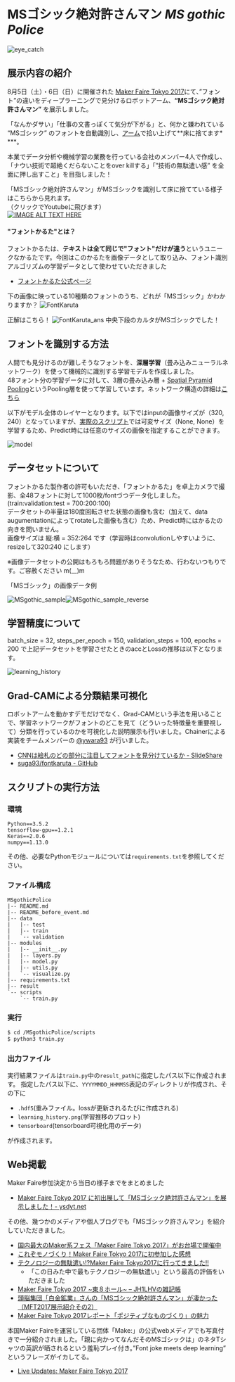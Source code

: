 # MSゴシック絶対許さんマン *MS gothic Police*

![eye_catch](https://s3-ap-northeast-1.amazonaws.com/fontkaruta2/eye_catch.jpg)

## 展示内容の紹介
8月5日（土）・6日（日）に開催された [Maker Faire Tokyo 2017](http://makezine.jp/event/mft2017/)にて、”フォント”の違いをディープラーニングで見分けるロボットアーム、**“MSゴシック絶対許さんマン”** を展示しました。  

「なんかダサい」「仕事の文書っぽくて気分が下がる」と、何かと嫌われている “MSゴシック” のフォントを自動識別し、[アーム](http://dobot.cc/dobot-magician/product-overview.html)で拾い上げて**床に捨てます* ***。  

本業でデータ分析や機械学習の業務を行っている会社のメンバー4人で作成し、「ナウい技術で超絶くだらないことをover killする」「”技術の無駄遣い感” を全面に押し出すこと」を目指しました！

「MSゴシック絶対許さんマン」がMSゴシックを識別して床に捨てている様子はこちらから見れます。  
（クリックでYoutubeに飛びます）  
[![IMAGE ALT TEXT HERE](https://img.youtube.com/vi/qorjEbTfeR8/0.jpg)](https://www.youtube.com/watch?v=qorjEbTfeR8)


#### "フォントかるた"とは？
フォントかるたは、**テキストは全て同じで"フォント"だけが違う**というユニークなかるたです。今回はこのかるたを画像データとして取り込み、フォント識別アルゴリズムの学習データとして使わせていただきました

- [フォントかるた公式ページ](https://fontkaruta.wixsite.com/karuta)

下の画像に映っている10種類のフォントのうち、どれが「MSゴシック」かわかりますか？
![FontKaruta](https://s3-ap-northeast-1.amazonaws.com/fontkaruta2/fontkaruta_sample.jpg)

正解はこちら！
![FontKaruta_ans](https://s3-ap-northeast-1.amazonaws.com/fontkaruta2/fontkaruta_sample_ans.jpg)
中央下段のカルタがMSゴシックでした！


## フォントを識別する方法
人間でも見分けるのが難しそうなフォントを、**深層学習**（畳み込みニューラルネットワーク）を使って機械的に識別する学習モデルを作成しました。  
48フォント分の学習データに対して、3層の畳み込み層 + [Spatial Pyramid Pooling](https://github.com/ysdyt/MSgothicPolice/blob/master/modules/layers.py)というPooling層を使って学習しています。ネットワーク構造の詳細は[こちら](https://github.com/ysdyt/MSgothicPolice/blob/master/modules/model.py)

以下がモデル全体のレイヤーとなります。以下ではinputの画像サイズが（320, 240）となっていますが、[実際のスクリプト](https://github.com/ysdyt/MSgothicPolice/blob/master/scripts/train.py)では可変サイズ（None, None）を学習するため、Predict時には任意のサイズの画像を指定することができます。

![model](https://s3-ap-northeast-1.amazonaws.com/twiliowedding/model.png)

## データセットについて
フォントかるた製作者の許可もいただき、「フォントかるた」を卓上カメラで撮影、全48フォントに対して1000枚/fontづつデータ化しました。(train:validation:test = 700:200:100)  
データセットの半量は180度回転させた状態の画像も含む（加えて、data augumentationによってrotateした画像も含む）ため、Predict時にはかるたの向きを問いません。  
画像サイズは 縦:横 = 352:264 です（学習時はconvolutionしやすいように、resizeして320:240 にします）

※画像データセットの公開はもろもろ問題がありそうなため、行わないつもりです。ご容赦ください m(__)m

「MSゴシック」の画像データ例

![MSgothic_sample](https://s3-ap-northeast-1.amazonaws.com/fontkaruta2/img376_ms_gothic.jpg)![MSgothic_sample_reverse](https://s3-ap-northeast-1.amazonaws.com/fontkaruta2/img5_ms_gothic.jpg)


## 学習精度について
batch_size = 32, steps_per_epoch = 150, validation_steps = 100, epochs = 200 で上記データセットを学習させたときのaccとLossの推移は以下となります。

![learning_history](https://s3-ap-northeast-1.amazonaws.com/fontkaruta2/learning_history.png)


## Grad-CAMによる分類結果可視化
ロボットアームを動かすデモだけでなく、Grad-CAMという手法を用いることで、学習ネットワークがフォントのどこを見て（どういった特徴量を重要視して）分類を行っているのかを可視化した説明展示も行いました。Chainerによる実装をチームメンバーの [@ywara93](https://twitter.com/ywara93) が行いました。

* [CNNは絵札のどの部分に注目してフォントを見分けているか - SlideShare](https://www.slideshare.net/YutaYoshida1/cnn-78650579)
* [suga93/fontkaruta - GitHub](https://github.com/suga93/fontkaruta_classifier)

## スクリプトの実行方法

### 環境

```
Python==3.5.2  
tensorflow-gpu==1.2.1  
Keras==2.0.6  
numpy==1.13.0  
```

その他、必要なPythonモジュールについては`requirements.txt`を参照してください。

### ファイル構成

```
MSgothicPolice                                                              
|-- README.md                                                  
|-- README_before_event.md                                     
|-- data                                                       
|   |-- test                                                   
|   |-- train                                                  
|   `-- validation                                             
|-- modules                                                    
|   |-- __init__.py                                            
|   |-- layers.py                                              
|   |-- model.py                                               
|   |-- utils.py                                               
|   `-- visualize.py                                           
|-- requirements.txt                                           
|-- result                                                                                             
`-- scripts                                                    
    `-- train.py                                               
```

### 実行

```bash
$ cd /MSgothicPolice/scripts
$ python3 train.py
```

### 出力ファイル

実行結果ファイルは`train.py`中の`result_path`に指定したパス以下に作成されます。
指定したパス以下に、`YYYYMMDD_HHMMSS`表記のディレクトリが作成され、その下に

* `.hdf5`(重みファイル。lossが更新されるたびに作成される)
* `learning_history.png`(学習推移のプロット)
* `tensorboard`(tensorboard可視化用のデータ)

が作成されます。

## Web掲載

Maker Faire参加決定から当日の様子までをまとめました

* [Maker Faire Tokyo 2017 に初出展して「MSゴシック絶対許さんマン」を展示しました！- ysdyt.net](http://ysdyt.net/?p=2152)


その他、幾つかのメディアや個人ブログでも「MSゴシック許さんマン」を紹介していただきました。  

* [国内最大のMaker系フェス「Maker Faire Tokyo 2017」がお台場で開催中](https://fabcross.jp/news/2017/20170805_maker_faire_tokyo2017.html)
* [これぞモノづくり！Maker Faire Tokyo 2017に初参加した感想](http://temcee.hatenablog.com/entry/maker_faire_tokyo_2017)
* [テクノロジーの無駄遣い!?Maker Faire Tokyo2017に行ってきました!!](http://pleshe.jp/archives/2466)
	* 「この日みた中で最もテクノロジーの無駄遣い」という最高の評価をいただきました
* [Maker Faire Tokyo 2017 ~東８ホール~ – JH1LHVの雑記帳](http://jh1lhv.hatenablog.jp/entry/2017/08/10/212249)
* [頭脳集団「白金鉱業」さんの「MSゴシック絶対許さんマン」が凄かった（MFT2017展示紹介その2）](http://karaage.hatenadiary.jp/entry/2017/08/21/073000)
* [Maker Faire Tokyo 2017レポート「ポジティブなものづくり」の魅力](http://eonet.jp/zing/articles/_4100769.html)

本国Maker Faireを運営している団体「Make:」の公式webメディアでも写真付きで一分紹介されました。「親に向かってなんだそのMSゴシックは」のネタTシャツの英訳が晒されるという羞恥プレイ付き。”Font joke meets deep learning” というフレーズがイカしてる。

* [Live Updates: Maker Faire Tokyo 2017](http://makezine.com/2017/08/05/maker-faire-tokyo-2017-live-update/)
